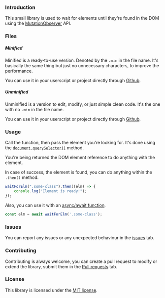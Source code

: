 ### Introduction

This small library is used to wait for elements until they're found in the DOM using the [MutationObserver](https://developer.mozilla.org/en-US/docs/Web/API/MutationObserver) API.

### Files

##### Minified

Minified is a ready-to-use version. Denoted by the `.min` in the file name. It's basically the same thing but just no unnecessary characters, to improve the performance. 

You can use it in your userscript or project directly through [Github](https://raw.githubusercontent.com/lightningmcqueen80/waitForElements/main/waitForElements.min.js).

##### Unminified

Unminified is a version to edit, modify, or just simple clean code. It's the one with no `.min` in the file name.

You can use it in your userscript or project directly through [Github](https://raw.githubusercontent.com/lightningmcqueen80/waitForElements/main/waitForElements.js).

### Usage

Call the function, then pass the element you're looking for. It's done using the [`document.querySelector()`](https://developer.mozilla.org/en-US/docs/Web/API/Document/querySelector) method.

You're being returned the DOM element reference to do anything with the element.

In case of success, the element is found, you can do anything within the `.then()` method.

```javascript
waitForElm(".some-class").then((elm) => {
    console.log("Element is ready!");
});
```

Also, you can use it with an [async/await function](https://developer.mozilla.org/en-US/docs/Web/JavaScript/Reference/Statements/async_function).

```javascript
const elm = await waitForElm('.some-class');
```

### Issues

You can report any issues or any unexpected behaviour in the [issues](https://github.com/lightningmcqueen80/waitForElements/issues) tab.

### Contributing

Contributing is always welcome, you can create a pull request to modify or extend the library, submit them in the [Pull requests](https://github.com/lightningmcqueen80/waitForElements/issues) tab.

### License

This library is licensed under the [MIT license](https://github.com/lightningmcqueen80/waitForElements/blob/main/LICENSE).